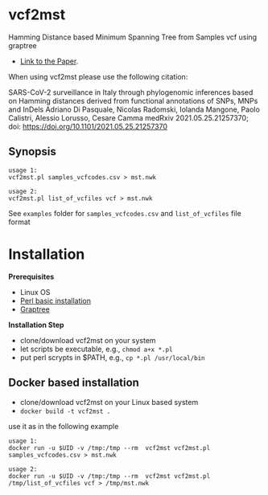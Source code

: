 # vcf2mst

Hamming Distance based Minimum Spanning Tree from Samples vcf using graptree
 - [Link to the Paper](https://www.medrxiv.org/content/10.1101/2021.05.25.21257370v1.article-metrics).

When using vcf2mst please use the following citation:

SARS-CoV-2 surveillance in Italy through phylogenomic inferences based on Hamming distances derived from functional annotations of SNPs, MNPs and InDels
Adriano Di Pasquale, Nicolas Radomski, Iolanda Mangone, Paolo Calistri, Alessio Lorusso, Cesare Camma
medRxiv 2021.05.25.21257370; doi: https://doi.org/10.1101/2021.05.25.21257370 

## Synopsis

```
usage 1: 
vcf2mst.pl samples_vcfcodes.csv > mst.nwk

usage 2: 
vcf2mst.pl list_of_vcfiles vcf > mst.nwk

```

See `examples` folder for `samples_vcfcodes.csv` and `list_of_vcfiles` file format

# Installation

**Prerequisites**

- Linux OS
- [Perl basic installation](https://www.perl.org/)
- [Graptree](https://github.com/achtman-lab/GrapeTree)

**Installation Step**

- clone/download vcf2mst on your system
- let scripts be executable, e.g., `chmod a+x *.pl`
- put perl scrypts in $PATH, e.g., `cp *.pl /usr/local/bin` 

## Docker based installation

- clone/download vcf2mst on your Linux based system
- `docker build -t vcf2mst . `

use it as in the following example

```
usage 1: 
docker run -u $UID -v /tmp:/tmp --rm  vcf2mst vcf2mst.pl samples_vcfcodes.csv > mst.nwk

usage 2: 
docker run -u $UID -v /tmp:/tmp --rm  vcf2mst vcf2mst.pl /tmp/list_of_vcfiles vcf > /tmp/mst.nwk 

```
